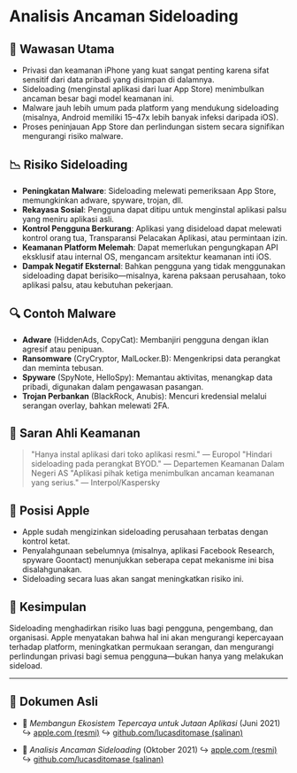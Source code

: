 # Analisis Ancaman Sideloading

## 📌 Wawasan Utama

- Privasi dan keamanan iPhone yang kuat sangat penting karena sifat sensitif dari data pribadi yang disimpan di dalamnya.
- Sideloading (menginstal aplikasi dari luar App Store) menimbulkan ancaman besar bagi model keamanan ini.
- Malware jauh lebih umum pada platform yang mendukung sideloading (misalnya, Android memiliki 15–47x lebih banyak infeksi daripada iOS).
- Proses peninjauan App Store dan perlindungan sistem secara signifikan mengurangi risiko malware.

## 📉 Risiko Sideloading

- **Peningkatan Malware**: Sideloading melewati pemeriksaan App Store, memungkinkan adware, spyware, trojan, dll.
- **Rekayasa Sosial**: Pengguna dapat ditipu untuk menginstal aplikasi palsu yang meniru aplikasi asli.
- **Kontrol Pengguna Berkurang**: Aplikasi yang disideload dapat melewati kontrol orang tua, Transparansi Pelacakan Aplikasi, atau permintaan izin.
- **Keamanan Platform Melemah**: Dapat memerlukan pengungkapan API eksklusif atau internal OS, mengancam arsitektur keamanan inti iOS.
- **Dampak Negatif Eksternal**: Bahkan pengguna yang tidak menggunakan sideloading dapat berisiko—misalnya, karena paksaan perusahaan, toko aplikasi palsu, atau kebutuhan pekerjaan.

## 🔍 Contoh Malware

- **Adware** (HiddenAds, CopyCat): Membanjiri pengguna dengan iklan agresif atau penipuan.
- **Ransomware** (CryCryptor, MalLocker.B): Mengenkripsi data perangkat dan meminta tebusan.
- **Spyware** (SpyNote, HelloSpy): Memantau aktivitas, menangkap data pribadi, digunakan dalam pengawasan pasangan.
- **Trojan Perbankan** (BlackRock, Anubis): Mencuri kredensial melalui serangan overlay, bahkan melewati 2FA.

## 🧠 Saran Ahli Keamanan

> "Hanya instal aplikasi dari toko aplikasi resmi." — Europol
> "Hindari sideloading pada perangkat BYOD." — Departemen Keamanan Dalam Negeri AS
> "Aplikasi pihak ketiga menimbulkan ancaman keamanan yang serius." — Interpol/Kaspersky

## 🚫 Posisi Apple

- Apple sudah mengizinkan sideloading perusahaan terbatas dengan kontrol ketat.
- Penyalahgunaan sebelumnya (misalnya, aplikasi Facebook Research, spyware Goontact) menunjukkan seberapa cepat mekanisme ini bisa disalahgunakan.
- Sideloading secara luas akan sangat meningkatkan risiko ini.

## 📎 Kesimpulan

Sideloading menghadirkan risiko luas bagi pengguna, pengembang, dan organisasi. Apple menyatakan bahwa hal ini akan mengurangi kepercayaan terhadap platform, meningkatkan permukaan serangan, dan mengurangi perlindungan privasi bagi semua pengguna—bukan hanya yang melakukan sideload.

---

## 📄 Dokumen Asli

- 🧷 *Membangun Ekosistem Tepercaya untuk Jutaan Aplikasi* (Juni 2021)
  ↪️ [apple.com (resmi)](https://www.apple.com/privacy/docs/Building_a_Trusted_Ecosystem_for_Millions_of_Apps.pdf)
  ↪️ [github.com/lucasditomase (salinan)](https://github.com/lucasditomase/app-restrictions/blob/main/summary.pdf)

- 🧷 *Analisis Ancaman Sideloading* (Oktober 2021)
  ↪️ [apple.com (resmi)](https://www.apple.com/privacy/docs/Building_a_Trusted_Ecosystem_for_Millions_of_Apps_A_Threat_Analysis_of_Sideloading.pdf)
  ↪️ [github.com/lucasditomase (salinan)](https://github.com/lucasditomase/app-restrictions/blob/main/threat-analysis.pdf)
